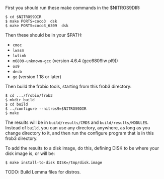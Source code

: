 First you should run these make commands in the $NITROS9DIR:
```
$ cd $NITROS9DIR
$ make PORTS=coco3  dsk
$ make PORTS=coco3_6309  dsk
```

Then these should be in your $PATH:
*  `cmoc`
*  `lwasm`
*  `lwlink`
*  `m6809-unknown-gcc` (version 4.6.4 (gcc6809lw pl9))
*  `os9`
*  `decb`
*  `go` (version 1.18 or later)

Then build the frobio tools, starting from this frob3 directory:

```
$ cd .../frobio/frob3
$ mkdir build
$ cd build
$ ../configure --nitros9=$NITROS9DIR
$ make
```

The results will be in `build/results/CMDS` and `build/results/MODULES`.
Instead of `build`, you can use any directory, anywhere, as long as you
change directory to it, and then run the configure program that is in
this frob3 directory.

To add the results to a disk image, do this, defining DISK to be
where your disk image is, or will be:

```
$ make install-to-disk DISK=/tmp/disk.image
```

TODO: Build Lemma files for distros.
